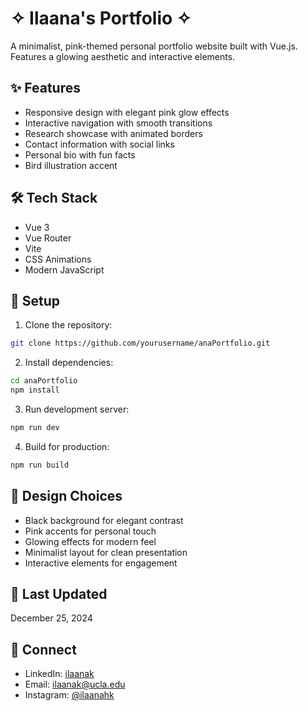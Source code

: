 # ✧ Ilaana's Portfolio ✧

A minimalist, pink-themed personal portfolio website built with Vue.js. Features a glowing aesthetic and interactive elements.

## ✨ Features

- Responsive design with elegant pink glow effects
- Interactive navigation with smooth transitions
- Research showcase with animated borders
- Contact information with social links
- Personal bio with fun facts
- Bird illustration accent

## 🛠 Tech Stack

- Vue 3
- Vue Router
- Vite
- CSS Animations
- Modern JavaScript

## 🚀 Setup

1. Clone the repository:
```bash
git clone https://github.com/yourusername/anaPortfolio.git
```

2. Install dependencies:
```bash
cd anaPortfolio
npm install
```

3. Run development server:
```bash
npm run dev
```

4. Build for production:
```bash
npm run build
```

## 🎨 Design Choices

- Black background for elegant contrast
- Pink accents for personal touch
- Glowing effects for modern feel
- Minimalist layout for clean presentation
- Interactive elements for engagement

## 📝 Last Updated

December 25, 2024

## 🔗 Connect

- LinkedIn: [ilaanak](https://www.linkedin.com/in/ilaanak)
- Email: ilaanak@ucla.edu
- Instagram: [@ilaanahk](https://www.instagram.com/ilaanahk)
